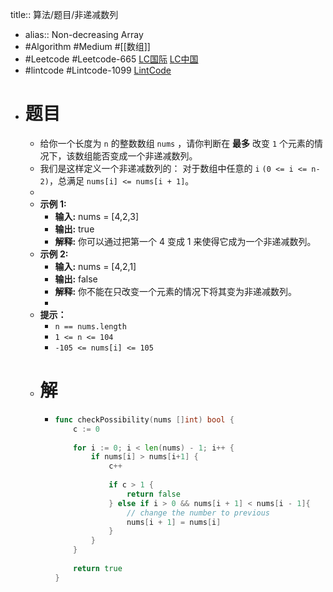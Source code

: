 title:: 算法/题目/非递减数列

- alias:: Non-decreasing Array
- #Algorithm #Medium #[[数组]]
- #Leetcode #Leetcode-665 [LC国际](https://leetcode.com/problems/non-decreasing-array/) [LC中国](https://leetcode-cn.com/problems/non-decreasing-array/)
- #lintcode #Lintcode-1099 [LintCode](https://www.lintcode.com/problem/1099/)
- # 题目
	- 给你一个长度为 `n` 的整数数组 `nums` ，请你判断在 **最多** 改变 `1` 个元素的情况下，该数组能否变成一个非递减数列。
	- 我们是这样定义一个非递减数列的： 对于数组中任意的 `i` `(0 <= i <= n-2)`，总满足 `nums[i] <= nums[i + 1]`。
	-
	- **示例 1:**
		- **输入:** nums = [4,2,3]
		- **输出:** true
		- **解释:** 你可以通过把第一个 4 变成 1 来使得它成为一个非递减数列。
	- **示例 2:**
		- **输入:** nums = [4,2,1]
		- **输出:** false
		- **解释:** 你不能在只改变一个元素的情况下将其变为非递减数列。
		-
	- **提示：**
	  		<meta charset="UTF-8" />
		- `n == nums.length`
		- `1 <= n <= 104`
		- `-105 <= nums[i] <= 105`
	- # 解
		- ```go
		  func checkPossibility(nums []int) bool {
		      c := 0
		      
		      for i := 0; i < len(nums) - 1; i++ {
		          if nums[i] > nums[i+1] {
		              c++
		              
		              if c > 1 {
		                  return false
		              } else if i > 0 && nums[i + 1] < nums[i - 1]{
		                  // change the number to previous
		                  nums[i + 1] = nums[i]
		              }
		          }
		      }
		      
		      return true
		  }
		  ```